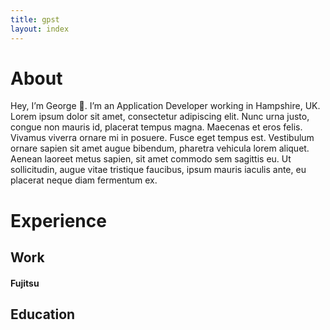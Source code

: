 ```yaml
---
title: gpst
layout: index
---
```


# About

Hey, I’m George 👋. I’m an Application Developer working in Hampshire, UK. Lorem ipsum dolor sit amet, consectetur adipiscing elit. Nunc urna justo, congue non mauris id, placerat tempus magna. Maecenas et eros felis. Vivamus viverra ornare mi in posuere. Fusce eget tempus est. Vestibulum ornare sapien sit amet augue bibendum, pharetra vehicula lorem aliquet. Aenean laoreet metus sapien, sit amet commodo sem sagittis eu. Ut sollicitudin, augue vitae tristique faucibus, ipsum mauris iaculis ante, eu placerat neque diam fermentum ex.

# Experience

## Work

#### Fujitsu 

## Education
